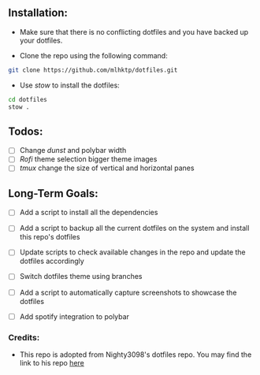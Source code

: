## Installation:

- Make sure that there is no conflicting dotfiles and you have backed up your dotfiles.

- Clone the repo using the following command:

```bash
git clone https://github.com/mlhktp/dotfiles.git
```

- Use *stow* to install the dotfiles:

```bash
cd dotfiles
stow .
```


## Todos:

- [ ] Change *dunst* and polybar width
- [ ] *Rofi* theme selection bigger theme images
- [ ] *tmux* change the size of vertical and horizontal panes

## Long-Term Goals:

- [ ] Add a script to install all the dependencies
- [ ] Add a script to backup all the current dotfiles on the system and install this repo's dotfiles
- [ ] Update scripts to check available changes in the repo and update the dotfiles accordingly
- [ ] Switch dotfiles theme using branches
- [ ] Add a script to automatically capture screenshots to showcase the dotfiles
- [ ] Add spotify integration to polybar


### Credits:

- This repo is adopted from Nighty3098's dotfiles repo. You may find the link to his repo [here](https://github.com/Nighty3098/DevDotfiles/)
